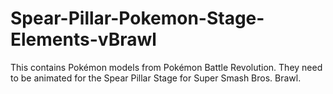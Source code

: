 # Spear-Pillar-Pokemon-Stage-Elements-vBrawl
This contains Pokémon models from Pokémon Battle Revolution. They need to be animated for the Spear Pillar Stage for Super Smash Bros. Brawl.
